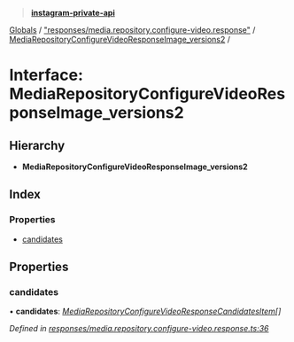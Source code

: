 > **[instagram-private-api](../README.md)**

[Globals](../README.md) / ["responses/media.repository.configure-video.response"](../modules/_responses_media_repository_configure_video_response_.md) / [MediaRepositoryConfigureVideoResponseImage_versions2](_responses_media_repository_configure_video_response_.mediarepositoryconfigurevideoresponseimage_versions2.md) /

# Interface: MediaRepositoryConfigureVideoResponseImage_versions2

## Hierarchy

* **MediaRepositoryConfigureVideoResponseImage_versions2**

## Index

### Properties

* [candidates](_responses_media_repository_configure_video_response_.mediarepositoryconfigurevideoresponseimage_versions2.md#candidates)

## Properties

###  candidates

• **candidates**: *[MediaRepositoryConfigureVideoResponseCandidatesItem](_responses_media_repository_configure_video_response_.mediarepositoryconfigurevideoresponsecandidatesitem.md)[]*

*Defined in [responses/media.repository.configure-video.response.ts:36](https://github.com/dilame/instagram-private-api/blob/01eb399/src/responses/media.repository.configure-video.response.ts#L36)*